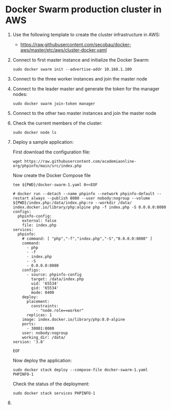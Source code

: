 # Docker Swarm production cluster in AWS
1. Use the following template to create the cluster infrastructure in AWS:

    * https://raw.githubusercontent.com/secobau/docker-aws/master/etc/aws/cluster-docker.yaml

1. Connect to first master instance and initialize the Docker Swarm:

    ```
    sudo docker swarm init --advertise-addr 10.168.1.100
    ```
1. Connect to the three worker instances and join the master node
2. Connect to the leader master and generate the token for the manager nodes:

    ```
    sudo docker swarm join-token manager
    ```
1. Connect to the other two master instances and join the master node
2. Check the current members of the cluster:

    ```
    sudo docker node ls
    ```
1. Deploy a sample application:

   First download the configuration file:
   ```
   wget https://raw.githubusercontent.com/academiaonline-org/phpinfo/main/src/index.php
   ```
   Now create the Docker Compose file
   ```
   tee ${PWD}/docker-swarm-1.yaml 0<<EOF

   # docker run --detach --name phpinfo --network phpinfo-default --restart always --publish 8080 --user nobody:nogroup --volume ${PWD}/index.php:/data/index.php:ro --workdir /data/ index.docker.io/library/php:alpine php -f index.php -S 0.0.0.0:8080
   configs:
     phpinfo-config:
       external: false
       file: index.php
   services:
     phpinfo:
       # command: [ "php","-f","index.php","-S","0.0.0.0:8080" ]
       command:
         - php
         - -f
         - index.php
         - -S
         - 0.0.0.0:8080
       configs:
         - source: phpinfo-config
           target: /data/index.php
           uid: '65534'
           gid: '65534'
           mode: 0400
       deploy:
         placement:
           constraints:
             - "node.role==worker"      
         replicas: 1
       image: index.docker.io/library/php:8.0-alpine
       ports:
         - 30001:8080
       user: nobody:nogroup
       working_dir: /data/
   version: '3.8'

   EOF
   ```
   Now deploy the application:
   ```
   sudo docker stack deploy --compose-file docker-swarm-1.yaml PHPINFO-1
   ```
   Check the status of the deployment:
   ```
   sudo docker stack services PHPINFO-1
   ```
1. 
